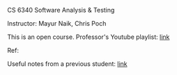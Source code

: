 CS 6340 Software Analysis & Testing

Instructor: Mayur Naik, Chris Poch

This is an open course. Professor's Youtube playlist: [link](https://www.youtube.com/playlist?list=PLF3-CvSRq2SaApl3Lnu6Tu_ecsBr94543)

Ref:

Useful notes from a previous student: [link](https://one2bla.me/cs6340/introduction.html)
